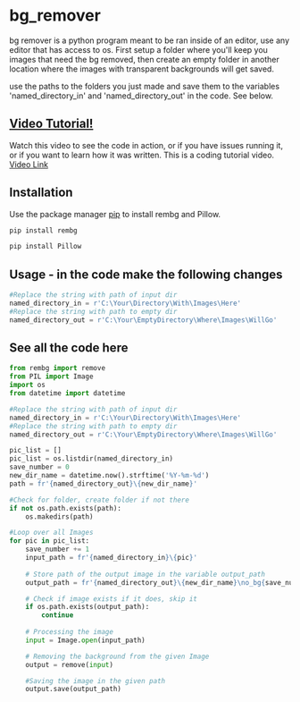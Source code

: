 # bg_remover

bg remover is a python program meant to be ran inside of an editor, use any editor that has access to os. First setup a folder where you'll keep you images that need the bg removed, then create an empty folder in another location where the images with transparent backgrounds will get saved.

use the paths to the folders you just made and save them to the variables 'named_directory_in' and 'named_directory_out' in the code. See below.

## [Video Tutorial!](https://youtu.be/f338UE4B8T4)

Watch this video to see the code in action, or if you have issues running it, or if you want to learn how it was written. This is a coding tutorial video. [Video Link](https://youtu.be/f338UE4B8T4)

## Installation

Use the package manager [pip](https://pip.pypa.io/en/stable/) to install rembg and Pillow.

```bash
pip install rembg
```

```bash
pip install Pillow
```

## Usage - in the code make the following changes

```python
#Replace the string with path of input dir
named_directory_in = r'C:\Your\Directory\With\Images\Here' 
#Replace the string with path to empty dir
named_directory_out = r'C:\Your\EmptyDirectory\Where\Images\WillGo' 

```

## See all the code here
```python
from rembg import remove
from PIL import Image
import os
from datetime import datetime

#Replace the string with path of input dir
named_directory_in = r'C:\Your\Directory\With\Images\Here' 
#Replace the string with path to empty dir
named_directory_out = r'C:\Your\EmptyDirectory\Where\Images\WillGo' 

pic_list = []
pic_list = os.listdir(named_directory_in)
save_number = 0
new_dir_name = datetime.now().strftime('%Y-%m-%d')
path = fr'{named_directory_out}\{new_dir_name}'

#Check for folder, create folder if not there
if not os.path.exists(path):
    os.makedirs(path)

#Loop over all Images
for pic in pic_list:
    save_number += 1
    input_path = fr'{named_directory_in}\{pic}'
    
    # Store path of the output image in the variable output_path
    output_path = fr'{named_directory_out}\{new_dir_name}\no_bg{save_number}.png'

    # Check if image exists if it does, skip it
    if os.path.exists(output_path):
        continue
    
    # Processing the image
    input = Image.open(input_path)

    # Removing the background from the given Image
    output = remove(input)

    #Saving the image in the given path
    output.save(output_path)

```
